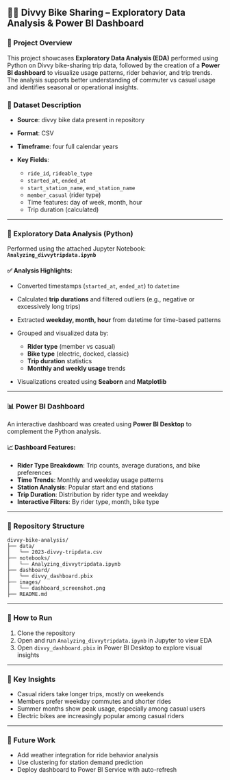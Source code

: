 ## 🚴‍♂️ Divvy Bike Sharing – Exploratory Data Analysis & Power BI Dashboard

### 📌 Project Overview

This project showcases **Exploratory Data Analysis (EDA)** performed using Python on Divvy bike-sharing trip data, followed by the creation of a **Power BI dashboard** to visualize usage patterns, rider behavior, and trip trends. The analysis supports better understanding of commuter vs casual usage and identifies seasonal or operational insights.

### 📂 Dataset Description

* **Source**: divvy bike data present in repository
* **Format**: CSV
* **Timeframe**: four full calendar years
* **Key Fields**:

  * `ride_id`, `rideable_type`
  * `started_at`, `ended_at`
  * `start_station_name`, `end_station_name`
  * `member_casual` (rider type)
  * Time features: day of week, month, hour
  * Trip duration (calculated)

---

### 🧪 Exploratory Data Analysis (Python)

Performed using the attached Jupyter Notebook: **`Analyzing_divvytripdata.ipynb`**

#### ✅ Analysis Highlights:

* Converted timestamps (`started_at`, `ended_at`) to `datetime`
* Calculated **trip durations** and filtered outliers (e.g., negative or excessively long trips)
* Extracted **weekday, month, hour** from datetime for time-based patterns
* Grouped and visualized data by:

  * **Rider type** (member vs casual)
  * **Bike type** (electric, docked, classic)
  * **Trip duration** statistics
  * **Monthly and weekly usage** trends
* Visualizations created using **Seaborn** and **Matplotlib**

---

### 📊 Power BI Dashboard

An interactive dashboard was created using **Power BI Desktop** to complement the Python analysis.

#### 📈 Dashboard Features:

* **Rider Type Breakdown**: Trip counts, average durations, and bike preferences
* **Time Trends**: Monthly and weekday usage patterns
* **Station Analysis**: Popular start and end stations
* **Trip Duration**: Distribution by rider type and weekday
* **Interactive Filters**: By rider type, month, bike type

---

### 📁 Repository Structure

```
divvy-bike-analysis/
├── data/
│   └── 2023-divvy-tripdata.csv
├── notebooks/
│   └── Analyzing_divvytripdata.ipynb
├── dashboard/
│   └── divvy_dashboard.pbix
├── images/
│   └── dashboard_screenshot.png
├── README.md
```

---

### 📌 How to Run

1. Clone the repository
2. Open and run `Analyzing_divvytripdata.ipynb` in Jupyter to view EDA
3. Open `divvy_dashboard.pbix` in Power BI Desktop to explore visual insights

---

### 🧠 Key Insights

* Casual riders take longer trips, mostly on weekends
* Members prefer weekday commutes and shorter rides
* Summer months show peak usage, especially among casual users
* Electric bikes are increasingly popular among casual riders

---

### 🚀 Future Work

* Add weather integration for ride behavior analysis
* Use clustering for station demand prediction
* Deploy dashboard to Power BI Service with auto-refresh
